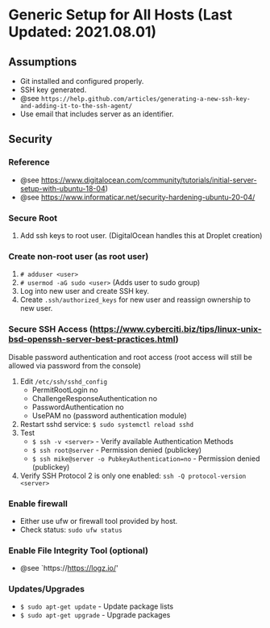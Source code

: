 # Generic Setup for All Hosts (Last Updated: 2021.08.01)

## Assumptions
* Git installed and configured properly.
* SSH key generated.
 * @see `https://help.github.com/articles/generating-a-new-ssh-key-and-adding-it-to-the-ssh-agent/`
 * Use email that includes server as an identifier.

## Security
### Reference
* @see https://www.digitalocean.com/community/tutorials/initial-server-setup-with-ubuntu-18-04)
* @see https://www.informaticar.net/security-hardening-ubuntu-20-04/

### Secure Root
1. Add ssh keys to root user. (DigitalOcean handles this at Droplet creation)

### Create non-root user (as root user)
1. `# adduser <user>`
2. `# usermod -aG sudo <user>` (Adds user to sudo group)
3. Log into new user and create SSH key.
4. Create `.ssh/authorized_keys` for new user and reassign ownership to new user.

### Secure SSH Access (https://www.cyberciti.biz/tips/linux-unix-bsd-openssh-server-best-practices.html)
Disable password authentication and root access (root access will still be allowed via password from the console)

1. Edit `/etc/ssh/sshd_config`
   * PermitRootLogin no
   * ChallengeResponseAuthentication no
   * PasswordAuthentication no
   * UsePAM no (password authentication module)
2. Restart sshd service: `$ sudo systemctl reload sshd`
3. Test
    * `$ ssh -v <server>` - Verify available Authentication Methods
    * `$ ssh root@server` - Permission denied (publickey)
    * `$ ssh mike@server -o PubkeyAuthentication=no` - Permission denied (publickey)
4. Verify SSH Protocol 2 is only one enabled: `ssh -Q protocol-version <server>`

### Enable firewall
* Either use ufw or firewall tool provided by host.
* Check status: `sudo ufw status`

### Enable File Integrity Tool (optional)
* @see `https://https://logz.io/'

### Updates/Upgrades
* `$ sudo apt-get update` - Update package lists
* `$ sudo apt-get upgrade` - Upgrade packages
